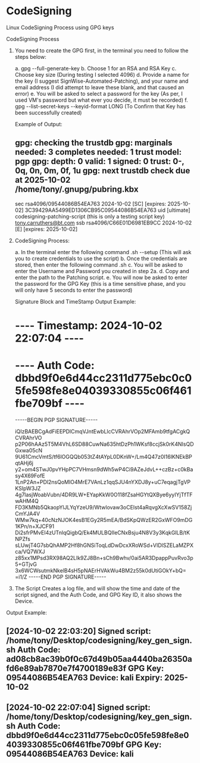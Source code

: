 # CodeSigning
Linux CodeSigning Process using GPG keys

CodeSigning Process

1.	You need to create the GPG first, in the terminal you need to follow the steps below:

	a.	gpg --full-generate-key
	b.	Choose 1 for an RSA and RSA Key
	c.	Choose key size (During testing I selected 4096)
	d.	Provide a name for the key (I suggest SignWise-Automated-Patching), and your name and email address (I did attempt to leave these blank, and that caused an error)
	e.	You will be asked to select a password for the key (As per, I used VM's password but what ever you decide, it must be recorded)
	f.	gpg --list-secret-keys --keyid-format LONG (To Confirm that Key has been successfully created)
	
	Example of Output:
	
	gpg: checking the trustdb
	gpg: marginals needed: 3  completes needed: 1  trust model: pgp
	gpg: depth: 0  valid:   1  signed:   0  trust: 0-, 0q, 0n, 0m, 0f, 1u
	gpg: next trustdb check due at 2025-10-02
	/home/tony/.gnupg/pubring.kbx
	-----------------------------
	sec   rsa4096/09544086B54EA763 2024-10-02 [SC] [expires: 2025-10-02]
      3C39429AA5499ED1306CB95C09544086B54EA763
	uid                 [ultimate] codesigning-patching-script (this is only a testing script key) <tony.carruthers@bt.com>
	ssb   rsa4096/C66E01D6981EB9CC 2024-10-02 [E] [expires: 2025-10-02]
	
	
2.	CodeSigning Process:

	a.	In the terminal enter the following command <SCRIPTNAME>.sh --setup (This will ask you to create credentials to use the script)
	b. 	Once the credentials are stored, then enter the following command <SCRIPTNAME>.sh
	c.	You will be asked to enter the Username and Password you created in step 2a.
	d.	Copy and enter the path to the Patching script.
	e.	You will now be asked to enter the password for the GPG Key (this is a time sensitive phase, and you will only have 5 seconds to enter the password)
	
	Signature Block and TimeStamp Output Example:
	
	# ---- Timestamp: 2024-10-02 22:07:04 ----
	# ---- Auth Code: dbbd9f0e6d44cc2311d775ebc0c05fe598fe8e04039330855c06f461fbe709bf ----
	-----BEGIN PGP SIGNATURE-----

	iQIzBAEBCgAdFiEEPDlCmqVJntEwbLlcCVRAhrVOp2MFAmb9tfgACgkQCVRAhrVO
	p2P06hAAz5T5M4VhL6SD88CuwNa635htDzPh1WKsf8ccjSk0rK4NIsQDGxwa05cN
	9U61CmcVmtS/tf6lOGQQb053tZ4tAYpL0DKnW+/Lm4Q47z0I16lKNEkBPqtAHj6j
	y2+om4STwJ0pvYHpPC7VHmsn9dWh5wP4Ci9AZeJdvL++czBz+c0kBasy4X69FofE
	1LnP2An+PDl2nsQoMIO4MrE7VAnLz1qqSJU4nYXDJ8y+uC7eqagjTgVPKSIpW3JZ
	4g7lasjWoabVubn/4DR9LW+EYapKkW0O118fZsaHGYtQXBye6yyIYjTfTFwAHM4Q
	FD3KMNb5QkaopYlJLYqYzeU9/Wtwlovaw3oCEIst4aRqvgXcXwSV158ZjCmYJA4V
	WMw7kq+40cNzNJOK4esB1EGy2R5mEA/BdSKpQWzER2GxWFO9mDG1KPn/n+XJCF91
	Di2sfrPMvEI4zUTnlqQigbQ/Ek4MULBQIIeCNxBsju4N8V3y3KqkGlLB/tKNPZfs
	sLUwjT4G7sbQhAMP2Hf8hGNSiToqLdDwDcxXRoWSd+VIDlSZELaMZPXca/VQ7WXJ
	z85xx1MPsd3RX98AQ2LIk9ZJ8Bn+sCh9Bwhv/0ai5AR3DpappPuvRvo3p5+GTjvG
	3x6WCWsutmkNkelB4sH5pNAErHVAkWu4BM2z55k0dUtiGOkY+bQ=
	=i1/Z
	-----END PGP SIGNATURE-----

3.	The Script Creates a log file, and will show the time and date of the script signed, and the Auth Code, and GPG Key ID, it also shows the Device.

Output Example:

[2024-10-02 22:03:20] Signed script: /home/tony/Desktop/codesigning/key_gen_sign.sh
Auth Code: ad08cb8ac39b0f0c67d49b05aa4440ba26350afd6e89ab7870e7f4700189e83f
GPG Key: 09544086B54EA763
Device: kali
Expiry: 2025-10-02
-----------------------------
[2024-10-02 22:07:04] Signed script: /home/tony/Desktop/codesigning/key_gen_sign.sh
Auth Code: dbbd9f0e6d44cc2311d775ebc0c05fe598fe8e04039330855c06f461fbe709bf
GPG Key: 09544086B54EA763
Device: kali
-----------------------------



